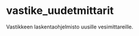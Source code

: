 vastike_uudetmittarit
=====================

Vastikkeen laskentaohjelmisto uusille vesimittareille.

